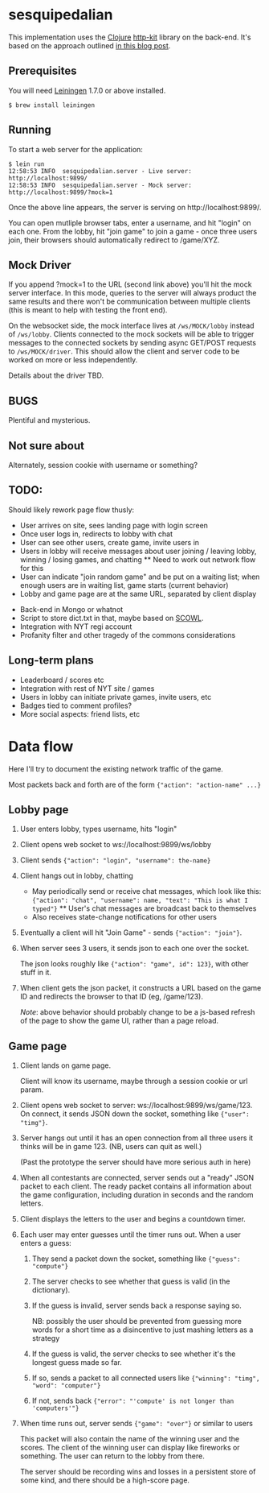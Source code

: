# sesquipedalian

This implementation uses the [Clojure][clojure] [http-kit][http-kit] library
on the back-end.  It's based on the approach outlined [in this blog post][blog].

## Prerequisites

You will need [Leiningen][lein] 1.7.0 or above installed.

    $ brew install leiningen

## Running

To start a web server for the application:

    $ lein run
    12:58:53 INFO  sesquipedalian.server - Live server: http://localhost:9899/
    12:58:53 INFO  sesquipedalian.server - Mock server: http://localhost:9899/?mock=1

Once the above line appears, the server is serving on http://localhost:9899/.

You can open mutliple browser tabs, enter a username, and hit "login" on
each one. From the lobby, hit "join game" to join a game - once three
users join, their browsers should automatically redirect to /game/XYZ.

## Mock Driver

If you append ?mock=1 to the URL (second link above) you'll hit the mock server
interface. In this mode, queries to the server will always product the same
results and there won't be communication between multiple clients (this is
meant to help with testing the front end).

On the websocket side, the mock interface lives at `/ws/MOCK/lobby` instead
of `/ws/lobby`. Clients connected to the mock sockets will be able to trigger
messages to the connected sockets by sending async GET/POST requests to
`/ws/MOCK/driver`. This should allow the client and server code to be worked
on more or less independently.

Details about the driver TBD.

## BUGS

Plentiful and mysterious.

## Not sure about

Alternately, session cookie with username or something?

## TODO:

Should likely rework page flow thusly:
* User arrives on site, sees landing page with login screen
* Once user logs in, redirects to lobby with chat
* User can see other users, create game, invite users in
* Users in lobby will receive messages about user joining / leaving lobby,
  winning / losing games, and chatting
** Need to work out network flow for this
* User can indicate "join random game" and be put on a waiting
  list; when enough users are in waiting list, game starts (current behavior)
* Lobby and game page are at the same URL, separated by client display

- Back-end in Mongo or whatnot
- Script to store dict.txt in that, maybe based on [SCOWL][scowl].
- Integration with NYT regi account
- Profanity filter and other tragedy of the commons considerations

## Long-term plans

- Leaderboard / scores etc
- Integration with rest of NYT site / games
- Users in lobby can initiate private games, invite users, etc
- Badges tied to comment profiles?
- More social aspects: friend lists, etc

# Data flow

Here I'll try to document the existing network traffic of the game.

Most packets back and forth are of the form `{"action": "action-name" ...}`

## Lobby page

1. User enters lobby, types username, hits "login"

2. Client opens web socket to ws://localhost:9899/ws/lobby

3. Client sends `{"action": "login", "username": the-name}`

4. Client hangs out in lobby, chatting
   * May periodically send or receive chat messages, which look like this:
     `{"action": "chat", "username": name, "text": "This is what I typed"}`
   ** User's chat messages are broadcast back to themselves
   * Also receives state-change notifications for other users

5. Eventually a client will hit "Join Game" - sends `{"action": "join"}`.

6. When server sees 3 users, it sends json to each one over the socket.

   The json looks roughly like `{"action": "game", id": 123}`, with other
   stuff in it.

7. When client gets the json packet, it constructs a URL based on the game ID
   and redirects the browser to that ID (eg, /game/123).

   *Note*: above behavior should probably change to be a js-based refresh
   of the page to show the game UI, rather than a page reload.

## Game page

1. Client lands on game page.

   Client will know its username, maybe through a session cookie or url param.

2. Client opens web socket to server: ws://localhost:9899/ws/game/123.  On
   connect, it sends JSON down the socket, something like `{"user": "timg"}`.

3. Server hangs out until it has an open connection from all three users
   it thinks will be in game 123.  (NB, users can quit as well.)

   (Past the prototype the server should have more serious auth in here)

4. When all contestants are connected, server sends out a "ready" JSON packet to
   each client.  The ready packet contains all information about the game
   configuration, including duration in seconds and the random letters.

5. Client displays the letters to the user and begins a countdown timer.

6. Each user may enter guesses until the timer runs out.  When a user enters a
   guess:

   1. They send a packet down the socket, something like `{"guess": "compute"}`

   2. The server checks to see whether that guess is valid (in the dictionary).

   3. If the guess is invalid, server sends back a response saying so.

      NB: possibly the user should be prevented from guessing more words for a
      short time as a disincentive to just mashing letters as a strategy

   4. If the guess is valid, the server checks to see whether it's the longest
      guess made so far.

   5. If so, sends a packet to all connected users like `{"winning": "timg", "word": "computer"}`

   6. If not, sends back `{"error": "'compute' is not longer than 'computers'"}`

7. When time runs out, server sends `{"game": "over"}` or similar to users

   This packet will also contain the name of the winning user and the scores.
   The client of the winning user can display like fireworks or something.
   The user can return to the lobby from there.

   The server should be recording wins and losses in a persistent store of some
   kind, and there should be a high-score page.

[lein]: https://github.com/technomancy/leiningen
[blog]: http://samrat.me/blog/2013/07/clojure-websockets-with-http-kit/#comments
[scowl]: http://wordlist.sourceforge.net/
[local]: http://localhost:9899/
[http-kit]: http://http-kit.org/
[clojure]: http://clojure.org/
